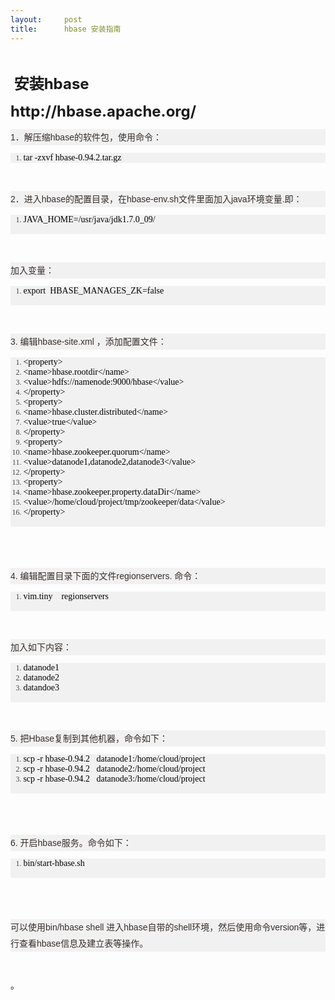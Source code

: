 ```yaml
---
layout:     post
title:      hbase 安装指南
---
```

<div id="article_content" class="article_content clearfix csdn-tracking-statistics" data-pid="blog" data-mod="popu_307" data-dsm="post">
								            <link rel="stylesheet" href="https://csdnimg.cn/release/phoenix/template/css/ck_htmledit_views-f76675cdea.css">
						<div class="htmledit_views" id="content_views">
                
 
<p><strong><span style="font-size:24px;"> 安装hbase  </span></strong></p>
<p><strong><span style="font-size:24px;">http://hbase.apache.org/<br></span></strong></p>
<p></p>
<p style="font-size:9pt;font-family:'微软雅黑', '宋体';color:rgb(68,68,68);line-height:26px;background-color:rgb(241,241,241);">
<span style="color:#362e2b;"><span style="font-family:Arial;"><span style="font-size:14px;">1．解压缩hbase的软件包，使用命令：</span></span></span></p>
<div align="center" style="font-size:9pt;font-family:'微软雅黑', '宋体';color:rgb(68,68,68);background-color:rgb(241,241,241);">
<span style="color:#362e2b;"></span></div>
<div align="left" style="font-size:9pt;font-family:'微软雅黑', '宋体';color:rgb(68,68,68);background-color:rgb(241,241,241);">
<span style="color:#362e2b;"><span style="font-family:Arial;"></span></span></div>
<ul class="litype_1" style="font-size:9pt;font-family:'微软雅黑', '宋体';color:rgb(68,68,68);background-color:rgb(241,241,241);"><li style="font-size:9pt;list-style:decimal;">
<span style="color:rgb(54,46,43);"><span style="font-family:Arial;"><span style="font-family:Consolas;"><span style="font-size:14px;"><span style="color:#000000;"><span style="background-color:inherit;">tar
 -zxvf hbase-0.94.2.tar.gz  <br></span></span></span></span></span></span></li></ul><p><br></p>
<p style="font-size:9pt;font-family:'微软雅黑', '宋体';color:rgb(68,68,68);line-height:26px;background-color:rgb(241,241,241);">
<span style="color:#362e2b;"><span style="font-family:Arial;"><span style="font-size:14px;">2．进入hbase的配置目录，在hbase-env.sh文件里面加入java环境变量.即：</span></span></span></p>
<div align="center" style="font-size:9pt;font-family:'微软雅黑', '宋体';color:rgb(68,68,68);background-color:rgb(241,241,241);">
<span style="color:#362e2b;"></span></div>
<div align="left" style="font-size:9pt;font-family:'微软雅黑', '宋体';color:rgb(68,68,68);background-color:rgb(241,241,241);">
<span style="color:#362e2b;"><span style="font-family:Arial;"></span></span></div>
<ul class="litype_1" style="font-size:9pt;font-family:'微软雅黑', '宋体';color:rgb(68,68,68);background-color:rgb(241,241,241);"><li style="font-size:9pt;list-style:decimal;">
<span style="color:rgb(54,46,43);"><span style="font-family:Arial;"><span style="font-family:Consolas;"><span style="font-size:14px;"><span style="color:#000000;"><span style="background-color:inherit;">JAVA_HOME=/usr/java/jdk1.7.0_09/ 
   </span></span><br></span></span></span></span><br></li></ul><br style="color:rgb(68,68,68);font-family:'微软雅黑', '宋体';font-size:14px;line-height:21px;background-color:rgb(241,241,241);"><p style="font-size:9pt;font-family:'微软雅黑', '宋体';color:rgb(68,68,68);line-height:26px;background-color:rgb(241,241,241);">
<span style="color:#362e2b;"><span style="font-family:Arial;"><span style="font-size:14px;">加入变量：</span></span></span></p>
<div align="center" style="font-size:9pt;font-family:'微软雅黑', '宋体';color:rgb(68,68,68);background-color:rgb(241,241,241);">
<span style="color:#362e2b;"></span></div>
<div align="left" style="font-size:9pt;font-family:'微软雅黑', '宋体';color:rgb(68,68,68);background-color:rgb(241,241,241);">
<span style="color:#362e2b;"><span style="font-family:Arial;"></span></span></div>
<ul class="litype_1" style="font-size:9pt;font-family:'微软雅黑', '宋体';color:rgb(68,68,68);background-color:rgb(241,241,241);"><li style="font-size:9pt;list-style:decimal;">
<span style="color:rgb(54,46,43);"><span style="font-family:Arial;"><span style="font-family:Consolas;"><span style="font-size:14px;"><span style="color:#000000;"><span style="background-color:inherit;">export  HBASE_MANAGES_ZK=false  </span></span><br></span></span></span></span><br></li></ul><span style="font-family:'微软雅黑', '宋体';font-size:14px;color:#362e2b;line-height:21px;background-color:rgb(241,241,241);"><span style="font-family:Arial;"><span style="font-size:14px;"></span></span></span><br style="color:rgb(68,68,68);font-family:'微软雅黑', '宋体';font-size:14px;line-height:21px;background-color:rgb(241,241,241);"><p style="font-size:9pt;font-family:'微软雅黑', '宋体';color:rgb(68,68,68);line-height:26px;background-color:rgb(241,241,241);">
<span style="color:#362e2b;"><span style="font-family:Arial;"><span style="font-size:14px;">3. 编辑hbase-site.xml ，添加配置文件：</span></span></span></p>
<div align="center" style="font-size:9pt;font-family:'微软雅黑', '宋体';color:rgb(68,68,68);background-color:rgb(241,241,241);">
<span style="color:#362e2b;"></span></div>
<div align="left" style="font-size:9pt;font-family:'微软雅黑', '宋体';color:rgb(68,68,68);background-color:rgb(241,241,241);">
<span style="color:#362e2b;"><span style="font-family:Arial;"></span></span></div>
<ul class="litype_1" style="font-size:9pt;font-family:'微软雅黑', '宋体';color:rgb(68,68,68);background-color:rgb(241,241,241);"><li style="font-size:9pt;list-style:decimal;">
<span style="color:rgb(54,46,43);"><span style="font-family:Arial;"><span style="font-family:Consolas;"><span style="color:#000000;"><span style="font-size:14px;">&lt;property&gt;  </span></span></span></span></span></li><li style="font-size:9pt;list-style:decimal;">
<span style="color:rgb(54,46,43);"><span style="font-family:Arial;"><span style="font-family:Consolas;"><span style="color:#000000;"><span style="font-size:14px;">&lt;name&gt;hbase.rootdir&lt;/name&gt;  </span></span></span></span></span></li><li style="font-size:9pt;list-style:decimal;">
<span style="color:rgb(54,46,43);"><span style="font-family:Arial;"><span style="font-family:Consolas;"><span style="color:#000000;"><span style="font-size:14px;">&lt;value&gt;hdfs://namenode:9000/hbase&lt;/value&gt;  </span></span></span></span></span></li><li style="font-size:9pt;list-style:decimal;">
<span style="color:rgb(54,46,43);"><span style="font-family:Arial;"><span style="font-family:Consolas;"><span style="color:#000000;"><span style="font-size:14px;">&lt;/property&gt;  </span></span></span></span></span></li><li style="font-size:9pt;list-style:decimal;">
<span style="color:rgb(54,46,43);"><span style="font-family:Arial;"><span style="font-family:Consolas;"><span style="color:#000000;"><span style="font-size:14px;">&lt;property&gt;  </span></span></span></span></span></li><li style="font-size:9pt;list-style:decimal;">
<span style="color:rgb(54,46,43);"><span style="font-family:Arial;"><span style="font-family:Consolas;"><span style="color:#000000;"><span style="font-size:14px;">&lt;name&gt;hbase.cluster.distributed&lt;/name&gt;  </span></span></span></span></span></li><li style="font-size:9pt;list-style:decimal;">
<span style="color:rgb(54,46,43);"><span style="font-family:Arial;"><span style="font-family:Consolas;"><span style="color:#000000;"><span style="font-size:14px;">&lt;value&gt;true&lt;/value&gt;  </span></span></span></span></span></li><li style="font-size:9pt;list-style:decimal;">
<span style="color:rgb(54,46,43);"><span style="font-family:Arial;"><span style="font-family:Consolas;"><span style="color:#000000;"><span style="font-size:14px;">&lt;/property&gt;  </span></span></span></span></span></li><li style="font-size:9pt;list-style:decimal;">
<span style="color:rgb(54,46,43);"><span style="font-family:Arial;"><span style="font-family:Consolas;"><span style="color:#000000;"><span style="font-size:14px;">&lt;property&gt;  </span></span></span></span></span></li><li style="font-size:9pt;list-style:decimal;">
<span style="color:rgb(54,46,43);"><span style="font-family:Arial;"><span style="font-family:Consolas;"><span style="color:#000000;"><span style="font-size:14px;">&lt;name&gt;hbase.zookeeper.quorum&lt;/name&gt;  </span></span></span></span></span></li><li style="font-size:9pt;list-style:decimal;">
<span style="color:rgb(54,46,43);"><span style="font-family:Arial;"><span style="font-family:Consolas;"><span style="color:#000000;"><span style="font-size:14px;">&lt;value&gt;datanode1,datanode2,datanode3&lt;/value&gt;  </span></span></span></span></span></li><li style="font-size:9pt;list-style:decimal;">
<span style="color:rgb(54,46,43);"><span style="font-family:Arial;"><span style="font-family:Consolas;"><span style="color:#000000;"><span style="font-size:14px;">&lt;/property&gt;  </span></span></span></span></span></li><li style="font-size:9pt;list-style:decimal;">
<span style="color:rgb(54,46,43);"><span style="font-family:Arial;"><span style="font-family:Consolas;"><span style="color:#000000;"><span style="font-size:14px;">&lt;property&gt;  </span></span></span></span></span></li><li style="font-size:9pt;list-style:decimal;">
<span style="color:rgb(54,46,43);"><span style="font-family:Arial;"><span style="font-family:Consolas;"><span style="color:#000000;"><span style="font-size:14px;">&lt;name&gt;hbase.zookeeper.property.dataDir&lt;/name&gt;  </span></span></span></span></span></li><li style="font-size:9pt;list-style:decimal;">
<span style="color:rgb(54,46,43);"><span style="font-family:Arial;"><span style="font-family:Consolas;"><span style="color:#000000;"><span style="font-size:14px;">&lt;value&gt;/home/cloud/project/tmp/zookeeper/data&lt;/value&gt;  </span></span></span></span></span></li><li style="font-size:9pt;list-style:decimal;">
<span style="color:rgb(54,46,43);"><span style="font-family:Arial;"><span style="font-family:Consolas;"><span style="font-size:14px;"><span style="color:#000000;"><span style="background-color:inherit;">&lt;/property&gt;  </span></span><br></span></span></span></span><br></li></ul><span style="font-family:'微软雅黑', '宋体';font-size:14px;color:#362e2b;line-height:21px;background-color:rgb(241,241,241);"><span style="font-family:Arial;"><span style="font-size:14px;"><br></span></span></span><br style="color:rgb(68,68,68);font-family:'微软雅黑', '宋体';font-size:14px;line-height:21px;background-color:rgb(241,241,241);"><p style="font-size:9pt;font-family:'微软雅黑', '宋体';color:rgb(68,68,68);line-height:26px;background-color:rgb(241,241,241);">
<span style="color:#362e2b;"><span style="font-family:Arial;"><span style="font-size:14px;">4. 编辑配置目录下面的文件regionservers. 命令：</span></span></span></p>
<div align="center" style="font-size:9pt;font-family:'微软雅黑', '宋体';color:rgb(68,68,68);background-color:rgb(241,241,241);">
<span style="color:#362e2b;"></span></div>
<div align="left" style="font-size:9pt;font-family:'微软雅黑', '宋体';color:rgb(68,68,68);background-color:rgb(241,241,241);">
<span style="color:#362e2b;"><span style="font-family:Arial;"></span></span></div>
<ul class="litype_1" style="font-size:9pt;font-family:'微软雅黑', '宋体';color:rgb(68,68,68);background-color:rgb(241,241,241);"><li style="font-size:9pt;list-style:decimal;">
<span style="color:rgb(54,46,43);"><span style="font-family:Arial;"><span style="font-family:Consolas;"><span style="font-size:14px;"><span style="color:#000000;"><span style="background-color:inherit;">vim.tiny 
   regionservers    </span></span><br></span></span></span></span><br></li></ul><span style="font-family:'微软雅黑', '宋体';font-size:14px;color:#362e2b;line-height:21px;background-color:rgb(241,241,241);"><span style="font-family:Arial;"><span style="font-size:14px;"></span></span></span><br style="color:rgb(68,68,68);font-family:'微软雅黑', '宋体';font-size:14px;line-height:21px;background-color:rgb(241,241,241);"><p style="font-size:9pt;font-family:'微软雅黑', '宋体';color:rgb(68,68,68);line-height:26px;background-color:rgb(241,241,241);">
<span style="color:#362e2b;"><span style="font-family:Arial;"><span style="font-size:14px;">加入如下内容：</span></span></span></p>
<div align="center" style="font-size:9pt;font-family:'微软雅黑', '宋体';color:rgb(68,68,68);background-color:rgb(241,241,241);">
<span style="color:#362e2b;"></span></div>
<div align="left" style="font-size:9pt;font-family:'微软雅黑', '宋体';color:rgb(68,68,68);background-color:rgb(241,241,241);">
<span style="color:#362e2b;"><span style="font-family:Arial;"></span></span></div>
<ul class="litype_1" style="font-size:9pt;font-family:'微软雅黑', '宋体';color:rgb(68,68,68);background-color:rgb(241,241,241);"><li style="font-size:9pt;list-style:decimal;">
<span style="color:rgb(54,46,43);"><span style="font-family:Arial;"><span style="font-family:Consolas;"><span style="color:#000000;"><span style="font-size:14px;">datanode1  </span></span></span></span></span></li><li style="font-size:9pt;list-style:decimal;">
<span style="color:rgb(54,46,43);"><span style="font-family:Arial;"><span style="font-family:Consolas;"><span style="color:#000000;"><span style="font-size:14px;">datanode2  </span></span></span></span></span></li><li style="font-size:9pt;list-style:decimal;">
<span style="color:rgb(54,46,43);"><span style="font-family:Arial;"><span style="font-family:Consolas;"><span style="font-size:14px;"><span style="color:#000000;"><span style="background-color:inherit;">datandoe3  </span></span><br></span></span></span></span><br></li></ul><span style="font-family:'微软雅黑', '宋体';font-size:14px;color:#362e2b;line-height:21px;background-color:rgb(241,241,241);"><span style="font-family:Arial;"><span style="font-size:14px;"></span></span></span><br style="color:rgb(68,68,68);font-family:'微软雅黑', '宋体';font-size:14px;line-height:21px;background-color:rgb(241,241,241);"><p style="font-size:9pt;font-family:'微软雅黑', '宋体';color:rgb(68,68,68);line-height:26px;background-color:rgb(241,241,241);">
<span style="color:#362e2b;"><span style="font-family:Arial;"><span style="font-size:14px;">5. 把Hbase复制到其他机器，命令如下：</span></span></span></p>
<div align="center" style="font-size:9pt;font-family:'微软雅黑', '宋体';color:rgb(68,68,68);background-color:rgb(241,241,241);">
<span style="color:#362e2b;"></span></div>
<div align="left" style="font-size:9pt;font-family:'微软雅黑', '宋体';color:rgb(68,68,68);background-color:rgb(241,241,241);">
<span style="color:#362e2b;"><span style="font-family:Arial;"></span></span></div>
<ul class="litype_1" style="font-size:9pt;font-family:'微软雅黑', '宋体';color:rgb(68,68,68);background-color:rgb(241,241,241);"><li style="font-size:9pt;list-style:decimal;">
<span style="color:rgb(54,46,43);"><span style="font-family:Arial;"><span style="font-family:Consolas;"><span style="color:#000000;"><span style="font-size:14px;">scp
 -r hbase-0.94.2   datanode1:/home/cloud/project  </span></span></span></span></span></li><li style="font-size:9pt;list-style:decimal;">
<span style="color:rgb(54,46,43);"><span style="font-family:Arial;"><span style="font-family:Consolas;"><span style="color:#000000;"><span style="font-size:14px;">scp
 -r hbase-0.94.2   datanode2:/home/cloud/project  </span></span></span></span></span></li><li style="font-size:9pt;list-style:decimal;">
<span style="color:rgb(54,46,43);"><span style="font-family:Arial;"><span style="font-family:Consolas;"><span style="font-size:14px;"><span style="color:#000000;"><span style="background-color:inherit;">scp
 -r hbase-0.94.2   datanode3:/home/cloud/project  </span></span><br></span></span></span></span><br></li></ul><span style="font-family:'微软雅黑', '宋体';font-size:14px;color:#362e2b;line-height:21px;background-color:rgb(241,241,241);"><span style="font-family:Arial;"><span style="font-size:14px;"><br></span></span></span><br style="color:rgb(68,68,68);font-family:'微软雅黑', '宋体';font-size:14px;line-height:21px;background-color:rgb(241,241,241);"><p style="font-size:9pt;font-family:'微软雅黑', '宋体';color:rgb(68,68,68);line-height:26px;background-color:rgb(241,241,241);">
<span style="color:#362e2b;"><span style="font-family:Arial;"><span style="font-size:14px;">6. 开启hbase服务。命令如下：</span></span></span></p>
<div align="center" style="font-size:9pt;font-family:'微软雅黑', '宋体';color:rgb(68,68,68);background-color:rgb(241,241,241);">
<span style="color:#362e2b;"></span></div>
<div align="left" style="font-size:9pt;font-family:'微软雅黑', '宋体';color:rgb(68,68,68);background-color:rgb(241,241,241);">
<span style="color:#362e2b;"><span style="font-family:Arial;"></span></span></div>
<ul class="litype_1" style="font-size:9pt;font-family:'微软雅黑', '宋体';color:rgb(68,68,68);background-color:rgb(241,241,241);"><li style="font-size:9pt;list-style:decimal;">
<span style="color:rgb(54,46,43);"><span style="font-family:Arial;"><span style="font-family:Consolas;"><span style="font-size:14px;"><span style="color:#000000;"><span style="background-color:inherit;">bin/start-hbase.sh 
    </span></span><br></span></span></span></span><br></li></ul><br style="color:rgb(68,68,68);font-family:'微软雅黑', '宋体';font-size:14px;line-height:21px;background-color:rgb(241,241,241);"><span style="font-family:'微软雅黑', '宋体';font-size:14px;color:#362e2b;line-height:21px;background-color:rgb(241,241,241);"></span><br style="color:rgb(68,68,68);font-family:'微软雅黑', '宋体';font-size:14px;line-height:21px;background-color:rgb(241,241,241);"><p style="font-size:9pt;font-family:'微软雅黑', '宋体';color:rgb(68,68,68);line-height:26px;background-color:rgb(241,241,241);">
<span style="color:#362e2b;"><span style="font-family:Arial;"><span style="font-size:14px;">可以使用bin/hbase shell 进入hbase自带的shell环境，然后使用命令version等，进行查看hbase信息及建立表等操作。   </span></span></span></p>
<br><p>。</p>
            </div>
                </div>
